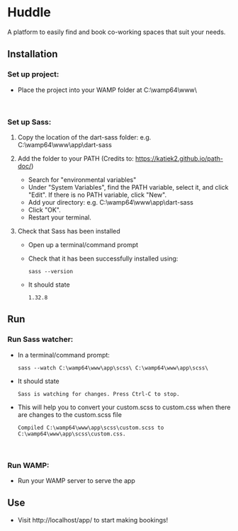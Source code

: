 # Huddle
A platform to easily find and book co-working spaces that suit your needs. 
 
## Installation

### Set up project:
* Place the project into your WAMP folder at C:\wamp64\www\

<br>

### Set up Sass:
1. Copy the location of the dart-sass folder: e.g. C:\wamp64\www\app\dart-sass

2. Add the folder to your PATH (Credits to: https://katiek2.github.io/path-doc/)
    * Search for "environmental variables"
    * Under "System Variables", find the PATH variable, select it, and click "Edit". If there is no PATH variable, click "New".
    * Add your directory: e.g. C:\wamp64\www\app\dart-sass
    * Click "OK".
    * Restart your terminal.

3. Check that Sass has been installed
    * Open up a terminal/command prompt
    * Check that it has been successfully installed using:

        ```
        sass --version
        ```
    * It should state

        ```
        1.32.8
        ```


## Run

### Run Sass watcher:
* In a terminal/command prompt:
    ```
    sass --watch C:\wamp64\www\app\scss\ C:\wamp64\www\app\scss\
    ```
* It should state
    ```
    Sass is watching for changes. Press Ctrl-C to stop.
    ```
    
* This will help you to convert your custom.scss to custom.css when there are changes to the custom.scss file
    ```
    Compiled C:\wamp64\www\app\scss\custom.scss to C:\wamp64\www\app\scss\custom.css.
    ```

<br>

### Run WAMP:
* Run your WAMP server to serve the app


## Use
* Visit http://localhost/app/ to start making bookings!